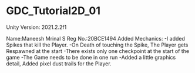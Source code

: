 # GDC_Tutorial2D_01

Unity Version: 2021.2.2f1

Name:Maneesh Mrinal S
Reg No.:20BCE1494
Added Mechanics:
-I added Spikes that kill the Player.
-On Death of touching the Spike, The Player gets Respawned at the start
-There exists only one checkpoint at the start of the game
-The Game needs to be done in one run
-Added a little graphics detail, Added pixel dust trails for the Player.